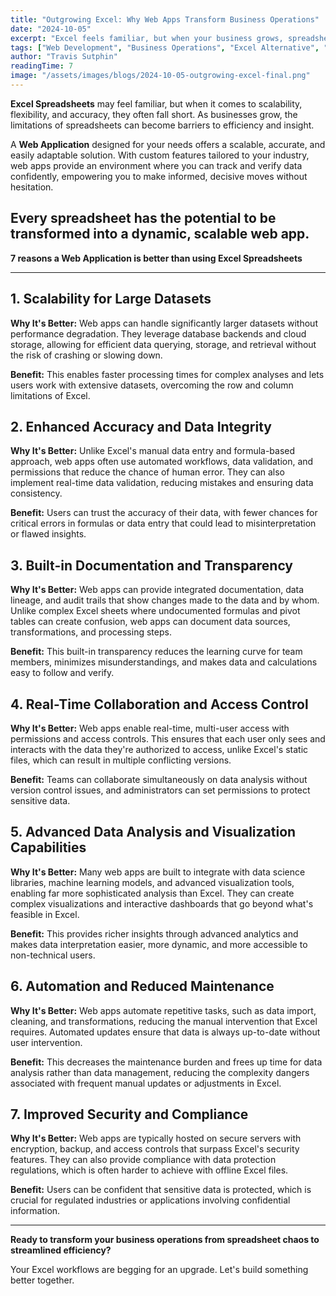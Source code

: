 ```yaml
---
title: "Outgrowing Excel: Why Web Apps Transform Business Operations"
date: "2024-10-05"
excerpt: "Excel feels familiar, but when your business grows, spreadsheets become barriers. Discover why web applications offer superior scalability, accuracy, and flexibility."
tags: ["Web Development", "Business Operations", "Excel Alternative", "Scalability"]
author: "Travis Sutphin"
readingTime: 7
image: "/assets/images/blogs/2024-10-05-outgrowing-excel-final.png"
---
```


**Excel Spreadsheets** may feel familiar, but when it comes to scalability, flexibility, and accuracy, they often fall short. As businesses grow, the limitations of spreadsheets can become barriers to efficiency and insight.

A **Web Application** designed for your needs offers a scalable, accurate, and easily adaptable solution. With custom features tailored to your industry, web apps provide an environment where you can track and verify data confidently, empowering you to make informed, decisive moves without hesitation.

## Every spreadsheet has the potential to be transformed into a dynamic, scalable web app.

**7 reasons a Web Application is better than using Excel Spreadsheets**

---

## 1. Scalability for Large Datasets

**Why It's Better:** Web apps can handle significantly larger datasets without performance degradation. They leverage database backends and cloud storage, allowing for efficient data querying, storage, and retrieval without the risk of crashing or slowing down.

**Benefit:** This enables faster processing times for complex analyses and lets users work with extensive datasets, overcoming the row and column limitations of Excel.

## 2. Enhanced Accuracy and Data Integrity

**Why It's Better:** Unlike Excel's manual data entry and formula-based approach, web apps often use automated workflows, data validation, and permissions that reduce the chance of human error. They can also implement real-time data validation, reducing mistakes and ensuring data consistency.

**Benefit:** Users can trust the accuracy of their data, with fewer chances for critical errors in formulas or data entry that could lead to misinterpretation or flawed insights.

## 3. Built-in Documentation and Transparency

**Why It's Better:** Web apps can provide integrated documentation, data lineage, and audit trails that show changes made to the data and by whom. Unlike complex Excel sheets where undocumented formulas and pivot tables can create confusion, web apps can document data sources, transformations, and processing steps.

**Benefit:** This built-in transparency reduces the learning curve for team members, minimizes misunderstandings, and makes data and calculations easy to follow and verify.

## 4. Real-Time Collaboration and Access Control

**Why It's Better:** Web apps enable real-time, multi-user access with permissions and access controls. This ensures that each user only sees and interacts with the data they're authorized to access, unlike Excel's static files, which can result in multiple conflicting versions.

**Benefit:** Teams can collaborate simultaneously on data analysis without version control issues, and administrators can set permissions to protect sensitive data.

## 5. Advanced Data Analysis and Visualization Capabilities

**Why It's Better:** Many web apps are built to integrate with data science libraries, machine learning models, and advanced visualization tools, enabling far more sophisticated analysis than Excel. They can create complex visualizations and interactive dashboards that go beyond what's feasible in Excel.

**Benefit:** This provides richer insights through advanced analytics and makes data interpretation easier, more dynamic, and more accessible to non-technical users.

## 6. Automation and Reduced Maintenance

**Why It's Better:** Web apps automate repetitive tasks, such as data import, cleaning, and transformations, reducing the manual intervention that Excel requires. Automated updates ensure that data is always up-to-date without user intervention.

**Benefit:** This decreases the maintenance burden and frees up time for data analysis rather than data management, reducing the complexity dangers associated with frequent manual updates or adjustments in Excel.

## 7. Improved Security and Compliance

**Why It's Better:** Web apps are typically hosted on secure servers with encryption, backup, and access controls that surpass Excel's security features. They can also provide compliance with data protection regulations, which is often harder to achieve with offline Excel files.

**Benefit:** Users can be confident that sensitive data is protected, which is crucial for regulated industries or applications involving confidential information.

---

**Ready to transform your business operations from spreadsheet chaos to streamlined efficiency?**

Your Excel workflows are begging for an upgrade. Let's build something better together.